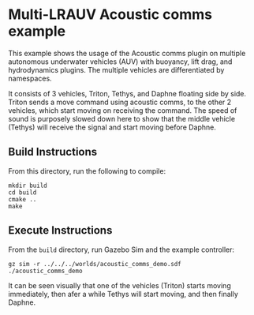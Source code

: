 # Multi-LRAUV Acoustic comms example

This example shows the usage of the Acoustic comms plugin on
multiple autonomous underwater vehicles (AUV) with buoyancy, lift drag, and
hydrodynamics plugins. The multiple vehicles are differentiated by namespaces.

It consists of 3 vehicles,
Triton, Tethys, and Daphne floating side by side. Triton sends
a move command using acoustic comms, to the other 2 vehicles,
which start moving on receiving the command. The speed of sound
is purposely slowed down here to show that the middle vehicle (Tethys)
will receive the signal and start moving before Daphne.

## Build Instructions

From this directory, run the following to compile:

    mkdir build
    cd build
    cmake ..
    make

## Execute Instructions

From the `build` directory, run Gazebo Sim and the example controller:

    gz sim -r ../../../worlds/acoustic_comms_demo.sdf
    ./acoustic_comms_demo

It can be seen visually that one of the vehicles (Triton) starts moving
immediately, then afer a while Tethys will start moving, and then finally Daphne.

